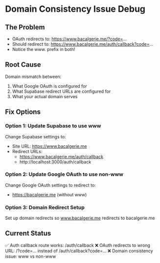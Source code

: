 # Domain Consistency Issue Debug

## The Problem
- OAuth redirects to: https://www.bacalgerie.me/?code=...
- Should redirect to: https://www.bacalgerie.me/auth/callback?code=...
- Notice the www. prefix in both!

## Root Cause
Domain mismatch between:
1. What Google OAuth is configured for
2. What Supabase redirect URLs are configured for
3. What your actual domain serves

## Fix Options

### Option 1: Update Supabase to use www
Change Supabase settings to:
- Site URL: https://www.bacalgerie.me
- Redirect URLs: 
  - https://www.bacalgerie.me/auth/callback
  - http://localhost:3000/auth/callback

### Option 2: Update Google OAuth to use non-www
Change Google OAuth settings to redirect to:
- https://bacalgerie.me (without www)

### Option 3: Domain Redirect Setup
Set up domain redirects so www.bacalgerie.me redirects to bacalgerie.me

## Current Status
✅ Auth callback route works: /auth/callback
❌ OAuth redirects to wrong URL: /?code=... instead of /auth/callback?code=...
❌ Domain consistency issue: www vs non-www
